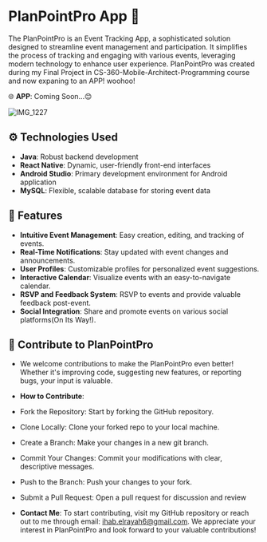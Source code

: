 # PlanPointPro App 🎯

The PlanPointPro is an Event Tracking App, a sophisticated solution designed to streamline event management and participation. It simplifies the process of tracking and engaging with various events, leveraging modern technology to enhance user experience. PlanPointPro was created during my Final Project in CS-360-Mobile-Architect-Programming course and now expaning to an APP! woohoo!   

    
🌐 **APP**: Coming Soon...😊 
  
![IMG_1227](https://github.com/ihab-elrayah/PlanPointPro-App/assets/127975319/3d0d95fc-758e-4e4d-bacc-dabe423e321e)



## ⚙️ Technologies Used

- **Java**: Robust backend development
- **React Native**: Dynamic, user-friendly front-end interfaces
- **Android Studio**: Primary development environment for Android application
- **MySQL**: Flexible, scalable database for storing event data

## 🥁 Features

- **Intuitive Event Management**: Easy creation, editing, and tracking of events.
- **Real-Time Notifications**: Stay updated with event changes and announcements.
- **User Profiles**: Customizable profiles for personalized event suggestions.
- **Interactive Calendar**: Visualize events with an easy-to-navigate calendar.
- **RSVP and Feedback System**: RSVP to events and provide valuable feedback post-event.
- **Social Integration**: Share and promote events on various social platforms(On Its Way!).


## 🗽 Contribute to PlanPointPro

- We welcome contributions to make the PlanPointPro even better! Whether it's improving code, suggesting new features, or reporting bugs, your input is valuable.

- **How to Contribute**:
- Fork the Repository: Start by forking the GitHub repository.
- Clone Locally: Clone your forked repo to your local machine.
- Create a Branch: Make your changes in a new git branch.
- Commit Your Changes: Commit your modifications with clear, descriptive messages.
- Push to the Branch: Push your changes to your fork.
- Submit a Pull Request: Open a pull request for discussion and review

- **Contact Me**: To start contributing, visit my GitHub repository or reach out to me through email: ihab.elrayah6@gmail.com. We appreciate your interest in PlanPointPro and look forward to your valuable contributions!
